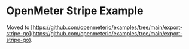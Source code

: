 # OpenMeter Stripe Example

Moved to [https://github.com/openmeterio/examples/tree/main/export-stripe-go](https://github.com/openmeterio/examples/tree/main/export-stripe-go).

